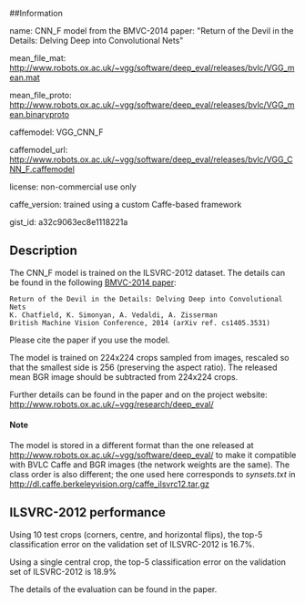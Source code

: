 ##Information

name: CNN_F model from the BMVC-2014 paper: "Return of the Devil in the Details: Delving Deep into Convolutional Nets"

mean_file_mat: http://www.robots.ox.ac.uk/~vgg/software/deep_eval/releases/bvlc/VGG_mean.mat

mean_file_proto: http://www.robots.ox.ac.uk/~vgg/software/deep_eval/releases/bvlc/VGG_mean.binaryproto

caffemodel: VGG_CNN_F

caffemodel_url: http://www.robots.ox.ac.uk/~vgg/software/deep_eval/releases/bvlc/VGG_CNN_F.caffemodel

license: non-commercial use only

caffe_version: trained using a custom Caffe-based framework

gist_id: a32c9063ec8e1118221a

## Description

The CNN_F model is trained on the ILSVRC-2012 dataset. The details can be found in the following [BMVC-2014 paper](http://www.robots.ox.ac.uk/~vgg/publications/2014/Chatfield14/):

    Return of the Devil in the Details: Delving Deep into Convolutional Nets
    K. Chatfield, K. Simonyan, A. Vedaldi, A. Zisserman
    British Machine Vision Conference, 2014 (arXiv ref. cs1405.3531)

Please cite the paper if you use the model.

The model is trained on 224x224 crops sampled from images, rescaled so that the smallest side is 256 (preserving the aspect ratio). The released mean BGR image should be subtracted from 224x224 crops.

Further details can be found in the paper and on the project website: http://www.robots.ox.ac.uk/~vgg/research/deep_eval/

#### Note

The model is stored in a different format than the one released at http://www.robots.ox.ac.uk/~vgg/software/deep_eval/ to make it compatible with BVLC Caffe and BGR images (the network weights are the same). The class order is also different; the one used here corresponds to *synsets.txt* in http://dl.caffe.berkeleyvision.org/caffe_ilsvrc12.tar.gz

## ILSVRC-2012 performance

Using 10 test crops (corners, centre, and horizontal flips), the top-5 classification error on the validation set of ILSVRC-2012 is 16.7%.

Using a single central crop, the top-5 classification error on the validation set of ILSVRC-2012 is 18.9%

The details of the evaluation can be found in the paper.